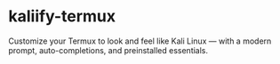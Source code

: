 # kaliify-termux
Customize your Termux to look and feel like Kali Linux — with a modern prompt, auto-completions, and preinstalled essentials.
